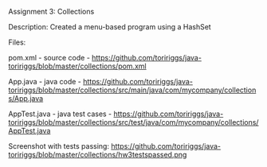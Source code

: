 Assignment 3: Collections

Description: Created a menu-based program using a HashSet

Files:

pom.xml - source code - https://github.com/toririggs/java-toririggs/blob/master/collections/pom.xml

App.java - java code - https://github.com/toririggs/java-toririggs/blob/master/collections/src/main/java/com/mycompany/collections/App.java

AppTest.java - java test cases - https://github.com/toririggs/java-toririggs/blob/master/collections/src/test/java/com/mycompany/collections/AppTest.java

Screenshot with tests passing: https://github.com/toririggs/java-toririggs/blob/master/collections/hw3testspassed.png
